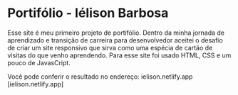 # Portifólio - Iélison Barbosa

Esse site é meu primeiro projeto de portifólio. Dentro da minha jornada de aprendizado e transição de carreira para desenvolvedor aceitei o desafio de criar um site responsivo que sirva como uma espécia de cartão de visitas do que venho aprendendo. Para esse site foi usado HTML, CSS e um pouco de JavasCript.

Você pode conferir o resultado no endereço: ielison.netlify.app [ielison.netlify.app]
